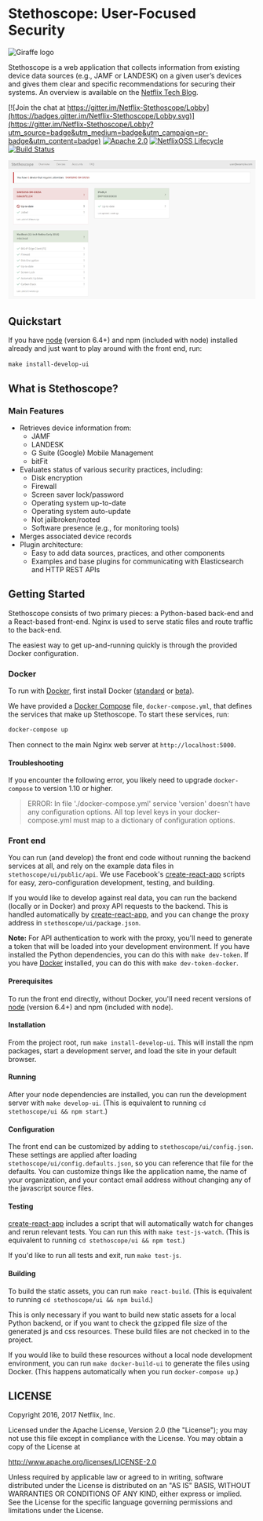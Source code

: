 # Stethoscope: User-Focused Security

![Giraffe logo](stethoscope/ui/public/static/images/giraffe-small.png)

Stethoscope is a web application that collects information from existing device data sources (e.g.,
JAMF or LANDESK) on a given user’s devices and gives them clear and specific recommendations for
securing their systems. An overview is available on the [Netflix Tech
Blog](http://techblog.netflix.com/).

[![Join the chat at https://gitter.im/Netflix-Stethoscope/Lobby](https://badges.gitter.im/Netflix-Stethoscope/Lobby.svg)](https://gitter.im/Netflix-Stethoscope/Lobby?utm_source=badge&utm_medium=badge&utm_campaign=pr-badge&utm_content=badge)
[![Apache 2.0](https://img.shields.io/github/license/Netflix/stethoscope.svg)](http://www.apache.org/licenses/LICENSE-2.0)
[![NetflixOSS Lifecycle](https://img.shields.io/osslifecycle/Netflix/stethoscope.svg)]()
[![Build Status](https://travis-ci.org/Netflix/stethoscope.svg?branch=master)](https://travis-ci.org/Netflix/stethoscope)

![Stethoscope screenshot](docs/images/screenshot.png)

## Quickstart

If you have [node] (version 6.4+) and npm (included with node) installed already and just want to play around with the front end, run:

`make install-develop-ui`


## What is Stethoscope?

### Main Features

- Retrieves device information from:
  - JAMF
  - LANDESK
  - G Suite (Google) Mobile Management
  - bitFit
- Evaluates status of various security practices, including:
  - Disk encryption
  - Firewall
  - Screen saver lock/password
  - Operating system up-to-date
  - Operating system auto-update
  - Not jailbroken/rooted
  - Software presence (e.g., for monitoring tools)
- Merges associated device records
- Plugin architecture:
  - Easy to add data sources, practices, and other components
  - Examples and base plugins for communicating with Elasticsearch and HTTP REST APIs

## Getting Started

Stethoscope consists of two primary pieces: a Python-based back-end and a React-based front-end.
Nginx is used to serve static files and route traffic to the back-end.

The easiest way to get up-and-running quickly is through the provided Docker configuration.

### Docker

To run with [Docker](https://www.docker.com/), first install Docker
([standard](https://docs.docker.com/mac/) or [beta](https://beta.docker.com/)).

We have provided a [Docker Compose](https://docs.docker.com/compose/) file, `docker-compose.yml`,
that defines the services that make up Stethoscope. To start these services, run:

```sh
docker-compose up
```

Then connect to the main Nginx web server at `http://localhost:5000`.

#### Troubleshooting

If you encounter the following error, you likely need to upgrade `docker-compose` to version 1.10 or
higher.

> ERROR: In file './docker-compose.yml' service 'version' doesn't have any configuration options.
> All top level keys in your docker-compose.yml must map to a dictionary of configuration options.

### Front end

You can run (and develop) the front end code without running the backend services at all, and rely on the example data files in `stethoscope/ui/public/api`. We use Facebook's [create-react-app] scripts for easy, zero-configuration development, testing, and building.

If you would like to develop against real data, you can run the backend (locally or in Docker) and proxy API requests to the backend. This is handled automatically by [create-react-app], and you can change the proxy address in `stethoscope/ui/package.json`.

**Note:** For API authentication to work with the proxy, you'll need to generate a token that will be loaded into your development environment. If you have installed the Python dependencies, you can do this with `make dev-token`. If you have [Docker] installed, you can do this with `make dev-token-docker`.


#### Prerequisites

To run the front end directly, without Docker, you'll need recent versions of [node] (version 6.4+) and npm (included with node).

#### Installation

From the project root, run `make install-develop-ui`. This will install the npm packages, start a development server, and load the site in your default browser.

#### Running

After your node dependencies are installed, you can run the development server with `make develop-ui`. (This is equivalent to running `cd stethoscope/ui && npm start`.)

#### Configuration

The front end can be customized by adding to `stethoscope/ui/config.json`. These settings are applied after loading `stethoscope/ui/config.defaults.json`, so you can reference that file for the defaults. You can customize things like the application name, the name of your organization, and your contact email address without changing any of the javascript source files.

#### Testing

[create-react-app] includes a script that will automatically watch for changes and rerun relevant tests. You can run this with `make test-js-watch`. (This is equivalent to running `cd stethoscope/ui && npm test`.)

If you'd like to run all tests and exit, run `make test-js`.

#### Building

To build the static assets, you can run `make react-build`. (This is equivalent to running `cd stethoscope/ui && npm build`.)

This is only necessary if you want to build new static assets for a local Python backend, or if you want to check the gzipped file size of the generated js and css resources. These build files are not checked in to the project.

If you would like to build these resources without a local node development environment, you can run `make docker-build-ui` to generate the files using Docker. (This happens automatically when you run `docker-compose up`.)

## LICENSE

Copyright 2016, 2017 Netflix, Inc.

Licensed under the Apache License, Version 2.0 (the "License");
you may not use this file except in compliance with the License.
You may obtain a copy of the License at

<http://www.apache.org/licenses/LICENSE-2.0>

Unless required by applicable law or agreed to in writing, software
distributed under the License is distributed on an "AS IS" BASIS,
WITHOUT WARRANTIES OR CONDITIONS OF ANY KIND, either express or implied.
See the License for the specific language governing permissions and
limitations under the License.


[Flask]: http://flask.pocoo.org/
[FreeTDS]: http://www.freetds.org
[Homebrew]: https://brew.sh
[Klein]: https://github.com/twisted/klein
[Twisted]: https://twistedmatrix.com/
[pyenv-virtualenv]: https://github.com/yyuu/pyenv-virtualenv
[pyenv]: https://github.com/yyuu/pyenv
[tox]: https://tox.readthedocs.io/
[virtualenv]: https://virtualenv.pypa.io
[create-react-app]: https://github.com/facebookincubator/create-react-app
[Docker]: https://www.docker.com/
[node]: https://nodejs.org/
